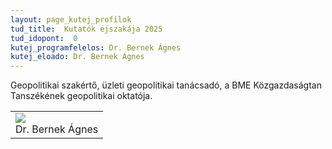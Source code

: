 ```yaml
---
layout: page_kutej_profilok
tud_title:  Kutatók éjszakája 2025
tud_idopont:  0
kutej_programfelelos: Dr. Bernek Ágnes
kutej_eloado: Dr. Bernek Ágnes
---
```


Geopolitikai szakértő, üzleti geopolitikai tanácsadó, a BME Közgazdaságtan Tanszékének geopolitikai oktatója.  

<table class="picture">
<tr>
<td>

<div class="gallery">
    <img src="images/Dr. Bernek Ágnes.jpg" max-width="250" max-height="200">
  <div class="desc">Dr. Bernek Ágnes</div>
</div>

</td>
</tr>
</table>
